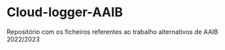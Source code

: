 # Cloud-logger-AAIB
Repositório com os ficheiros referentes ao trabalho alternativos de AAIB 2022/2023
